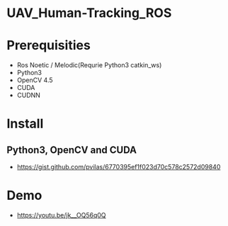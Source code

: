 # UAV_Human-Tracking_ROS

# Prerequisities
* Ros Noetic / Melodic(Requrie Python3 catkin_ws)
* Python3
* OpenCV 4.5
* CUDA
* CUDNN

# Install
## Python3, OpenCV and CUDA
* https://gist.github.com/pvilas/6770395ef1f023d70c578c2572d09840

# Demo
* https://youtu.be/jk__OQ56q0Q
